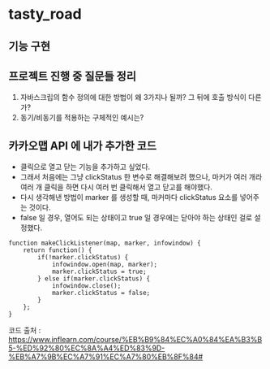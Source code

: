 # tasty_road

## 기능 구현

## 프로젝트 진행 중 질문들 정리
1. 자바스크립의 함수 정의에 대한 방법이 왜 3가지나 될까? 그 뒤에 호출 방식이 다른가?
2. 동기/비동기를 적용하는 구체적인 예시는?

## 카카오맵 API 에 내가 추가한 코드
- 클릭으로 열고 닫는 기능을 추가하고 싶었다.
- 그래서 처음에는 그냥 clickStatus 한 변수로 해결해보려 했으나, 마커가 여러 개라 여러 개 클릭을 하면 다시 여러 번 클릭해서 열고 닫고를 해야했다.
- 다시 생각해낸 방법이 marker 를 생성할 때, 마커마다 clickStatus 요소를 넣어주는 것이다.
- false 일 경우, 열어도 되는 상태이고 true 일 경우에는 닫아야 하는 상태인 걸로 설정했다.
~~~
function makeClickListener(map, marker, infowindow) {
    return function() {
        if(!marker.clickStatus) {
            infowindow.open(map, marker);
            marker.clickStatus = true;
        } else if(marker.clickStatus) {
            infowindow.close();
            marker.clickStatus = false;
        }
    };
}
~~~

코드 출처 : https://www.inflearn.com/course/%EB%B9%84%EC%A0%84%EA%B3%B5-%ED%92%80%EC%8A%A4%ED%83%9D-%EB%A7%9B%EC%A7%91%EC%A7%80%EB%8F%84#
